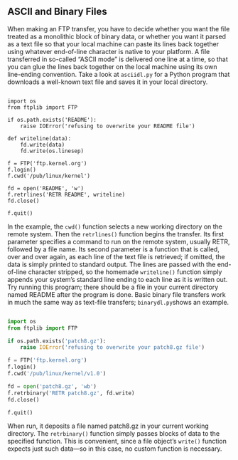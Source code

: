 ## ASCII and Binary Files

When making an FTP transfer, you have to decide whether you want the file treated as a monolithic
block of binary data, or whether you want it parsed as a text file so that your local machine can paste its
lines back together using whatever end-of-line character is native to your platform.
A file transferred in so-called “ASCII mode” is delivered one line at a time, so that you can glue the
lines back together on the local machine using its own line-ending convention. Take a look at
`asciidl.py` for a Python program that downloads a well-known text file and saves it in your local directory.
```

import os
from ftplib import FTP

if os.path.exists('README'):
    raise IOError('refusing to overwrite your README file')

def writeline(data):
    fd.write(data)
    fd.write(os.linesep)

f = FTP('ftp.kernel.org')
f.login()
f.cwd('/pub/linux/kernel')

fd = open('README', 'w')
f.retrlines('RETR README', writeline)
fd.close()

f.quit()
```

In the example, the `cwd()` function selects a new working directory on the remote system. Then the
`retrlines()` function begins the transfer. Its first parameter specifies a command to run on the remote
system, usually RETR, followed by a file name. Its second parameter is a function that is called, over and
over again, as each line of the text file is retrieved; if omitted, the data is simply printed to standard
output. The lines are passed with the end-of-line character stripped, so the homemade `writeline()`
function simply appends your system’s standard line ending to each line as it is written out.
Try running this program; there should be a file in your current directory named README after the
program is done.
Basic binary file transfers work in much the same way as text-file transfers; `binarydl.py`shows an
example.
```python

import os
from ftplib import FTP

if os.path.exists('patch8.gz'):
    raise IOError('refusing to overwrite your patch8.gz file')

f = FTP('ftp.kernel.org')
f.login()
f.cwd('/pub/linux/kernel/v1.0')

fd = open('patch8.gz', 'wb')
f.retrbinary('RETR patch8.gz', fd.write)
fd.close()

f.quit()
```
When run, it deposits a file named patch8.gz in your current working directory. The `retrbinary()`
function simply passes blocks of data to the specified function. This is convenient, since a file object’s
`write()` function expects just such data—so in this case, no custom function is necessary.


